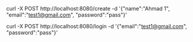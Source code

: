 <!-- method create user -->
curl -X POST http://localhost:8080/create -d '{"name":"Ahmad 1", "email":"test1@gmail.com", "password":"pass"}'

<!-- method login user -->
curl -X POST  http://localhost:8080/login -d '{"email":"test1@gmail.com", "password":"pass"}'